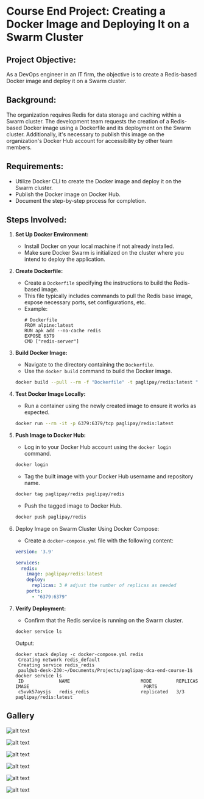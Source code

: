 # Course End Project: Creating a Docker Image and Deploying It on a Swarm Cluster

## Project Objective:
As a DevOps engineer in an IT firm, the objective is to create a Redis-based Docker image and deploy it on a Swarm cluster.

## Background:
The organization requires Redis for data storage and caching within a Swarm cluster. The development team requests the creation of a Redis-based Docker image using a Dockerfile and its deployment on the Swarm cluster. Additionally, it's necessary to publish this image on the organization's Docker Hub account for accessibility by other team members.

## Requirements:
- Utilize Docker CLI to create the Docker image and deploy it on the Swarm cluster.
- Publish the Docker image on Docker Hub.
- Document the step-by-step process for completion.

## Steps Involved:

1. **Set Up Docker Environment:**
   - Install Docker on your local machine if not already installed.
   - Make sure Docker Swarm is initialized on the cluster where you intend to deploy the application.

2. **Create Dockerfile:**
   - Create a `Dockerfile` specifying the instructions to build the Redis-based image.
   - This file typically includes commands to pull the Redis base image, expose necessary ports, set configurations, etc.
   - Example:
     ```
     # Dockerfile
     FROM alpine:latest
     RUN apk add --no-cache redis
     EXPOSE 6379
     CMD ["redis-server"]
     ```

3. **Build Docker Image:**
   - Navigate to the directory containing the `Dockerfile`.
   - Use the `docker build` command to build the Docker image.
   ```bash
   docker build --pull --rm -f "Dockerfile" -t paglipay/redis:latest "."
   ```

4. **Test Docker Image Locally:**
   - Run a container using the newly created image to ensure it works as expected.
   ```bash
   docker run --rm -it -p 6379:6379/tcp paglipay/redis:latest
   ```

5. **Push Image to Docker Hub:**
   - Log in to your Docker Hub account using the `docker login` command.
   ```bash
   docker login
   ```
   - Tag the built image with your Docker Hub username and repository name.
   ```bash
   docker tag paglipay/redis paglipay/redis
   ```
   - Push the tagged image to Docker Hub.
   ```bash
   docker push paglipay/redis
   ```

6. Deploy Image on Swarm Cluster Using Docker Compose:
   - Create a `docker-compose.yml` file with the following content:
   ```yaml
   version: '3.9'

   services:
     redis:
       image: paglipay/redis:latest
       deploy:
         replicas: 3 # adjust the number of replicas as needed
       ports:
         - "6379:6379"

   ```

7. **Verify Deployment:**
   - Confirm that the Redis service is running on the Swarm cluster.
   ```bash
   docker service ls
   ```
   Output:
   ```
   docker stack deploy -c docker-compose.yml redis
    Creating network redis_default
    Creating service redis_redis
    paul@ub-desk-230:~/Documents/Projects/paglipay-dca-end-course-1$ docker service ls
    ID             NAME                          MODE         REPLICAS   IMAGE                                          PORTS
    c5vvk57aysjs   redis_redis                   replicated   3/3        paglipay/redis:latest
    ```

## Gallery
![alt text](https://github.com/paglipay/paglipay-dca-end-course-1/blob/main/captures/Screenshot%202024-02-20%20093146.png?raw=true)

![alt text](https://github.com/paglipay/paglipay-dca-end-course-1/blob/main/captures/Screenshot%202024-02-20%20092648.png?raw=true)

![alt text](https://github.com/paglipay/paglipay-dca-end-course-1/blob/main/captures/Screenshot%202024-02-20%20092738.png?raw=true)

![alt text](https://github.com/paglipay/paglipay-dca-end-course-1/blob/main/captures/Screenshot%202024-02-20%20092845.png?raw=true)

![alt text](https://github.com/paglipay/paglipay-dca-end-course-1/blob/main/captures/Screenshot%202024-02-20%20092953.png?raw=true)

![alt text](https://github.com/paglipay/paglipay-dca-end-course-1/blob/main/captures/dca-aws-swarm.PNG?raw=true)